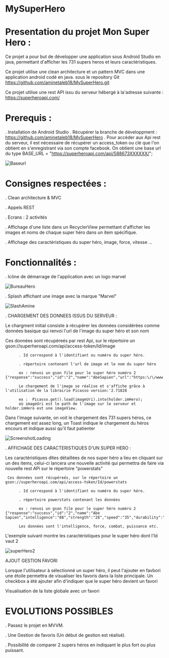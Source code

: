 # MySuperHero
# Presentation  du projet Mon Super Hero :

Ce  projet  a pour but de développer une application sous Android Studio en java, permettant d'afficher les 731 supers heros
et  leurs caractéristiques.

Ce projet utilise  une clean architecture et un pattern MVC dans une application android codé en java.
sous le repository Git https://github.com/aminetaleb18/MySuperHero.git

Ce projet  utilise une  rest API issu du serveur hébergé à la'adresse suivante :  https://superheroapi.com/
# Prerequis :

  .  Installation de Android Studio
  .  Récupérer la branche de développment : https://github.com/aminetaleb18/MySuperHero
  .  Pour accéder aux Api rest du serveur, il est nécessaire de récupérer un access_token ou clé que l'on obtient en s'enregistrant via son compte facebook. On obtient une base url du type BASE_URL = "https://superheroapi.com/api/588673XXXXXX/";
  
  ![Baseurl](https://user-images.githubusercontent.com/62145128/82763219-5453ec80-9e06-11ea-86b2-d7a56b4df42c.png)

  
# Consignes respectées : 

  . Clean architecture & MVC
  
  . Appels REST
  
  . Ecrans : 2 activités
  
  . Affichage d'une liste dans un RecyclerView permettant d'afficher les images et noms de chaque super héro dans un item spécifique.
  
  . Affichage des caractéristiques du super héro, image, force, vitesse ...
  
  # Fonctionnalités :
  
  . Icône de démarrage de l'application avec un logo marvel
  
  ![BureauHero](https://user-images.githubusercontent.com/62145128/82762611-48fec200-9e02-11ea-9f5a-4f666776e5a8.png)
    
  . Splash affichant une image avec la marque "Marvel"
  
  ![SlashAmine](https://user-images.githubusercontent.com/62145128/82762673-a4c94b00-9e02-11ea-8a29-6386c6aacd93.png)

  . CHARGEMENT DES DONNEES ISSUS DU SERVEUR :   
  
  Le chargment initial consiste à récupérer les données considérées comme données basique qui renvoi
   l'url de l'image du super héro et son nom
   
   Ces données sont récupéreés par rest Api, sur le répertoire un gson://superheroapi.com/api/access-token/Id/image
        
          . Id correspond à l'identifiant ou numéro du super héro.
         
          . répertoire contenant l'url de image et le nom du super héro
                   
          ex : renvoi un gson file pour le super héro numéro 2 {"response":"success","id":"2","name":"AbeSapien","url":"https:\/\/www.superherodb.com\/pictures2\/portraits\/10\/100\/956.jpg"}
          
          Le chargement de l'image se réalise et s'affiche grâce à l'utilisation de la librairie Picasso version:'2.71828
          
          ex :  Picasso.get().load(imageUri).into(holder.imHero);
          où imageUri est le path de l'image sur le serveur et holder.imHero est une imageView.
          
  Dans l'image suivante, on voit le chargement des 731 supers héros, ce chargement est assez long, un Toast indique le chargement du héros encours et indique aussi qu'il faut patienter
  
  ![ScreenshotLoading](https://user-images.githubusercontent.com/62145128/82763103-71d48680-9e05-11ea-81e5-02bf0fa6f038.jpg)
  
  . AFFICHAGE DES CARACTERISTIQUES D'UN SUPER HERO :
  
  Les caractéristiques dites détaillées de nos super héro a lieu en cliquant sur un des items, celui-ci lancera une nouvelle activité
  qui permettra de faire via nouvelle rest APi sur le répertoire "powerstats"
  
     Ces données sont récupéreés, sur le répertoire un gson://superheroapi.com/api/access-token/Id/powerstats
        
          . Id correspond à l'identifiant ou numéro du super héro.
         
          . répertoire powerstats contenant les données
          
          ex : renvoi un gson file pour le super héro numéro 2 {"response":"success","id":"2","name":"Abe Sapien","intelligence":"88","strength":"28","speed":"35","durability":"65","power":"100","combat":"85"}
          
          Les données sont l'intelligence, force, combat, puissance etc.
          
L'exemple suivant montre les caractéristiques pour le super héro dont l'Id vaut 2

![superHero2](https://user-images.githubusercontent.com/62145128/82763565-042a5980-9e09-11ea-8e31-945de3acddea.jpg)

AJOUT GESTION FAVORI

Lorsque l'utilisateur à sélectionné un super héro, il peut l'ajouter en favbori
une étoile permettra de visualiser les favoris dans la liste principale.
Un checkbox a été ajouter afin d'indiquer que le super héro devient un favori



Visualisation de la liste globale avec un favori





# EVOLUTIONS POSSIBLES

  . Passez le projet en MVVM.
  
  . Une Gestion de favoris (Un début de gestion est réalisé).
  
  . Possibilité de comparer 2 supers héros en indiquant le plus fort ou plus puissant.
  


          
  
  
  
